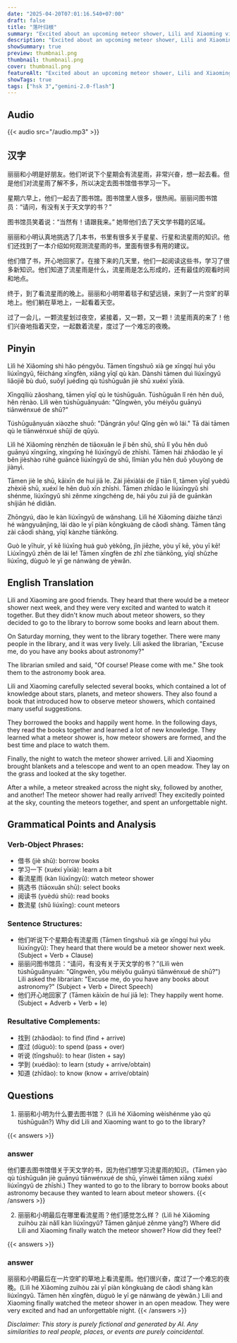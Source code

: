 ```yaml
---
date: "2025-04-20T07:01:16.540+07:00"
draft: false
title: "落叶归根"
summary: "Excited about an upcoming meteor shower, Lili and Xiaoming visit the library to learn more, and eventually have an unforgettable night watching it together."
description: "Excited about an upcoming meteor shower, Lili and Xiaoming visit the library to learn more, and eventually have an unforgettable night watching it together."
showSummary: true
preview: thumbnail.png
thumbnail: thumbnail.png
cover: thumbnail.png
featureAlt: "Excited about an upcoming meteor shower, Lili and Xiaoming visit the library to learn more, and eventually have an unforgettable night watching it together."
showTags: true
tags: ["hsk 3","gemini-2.0-flash"]
---
```


## Audio
{{< audio src="/audio.mp3" >}}

## 汉字

丽丽和小明是好朋友。他们听说下个星期会有流星雨，非常兴奋，想一起去看。但是他们对流星雨了解不多，所以决定去图书馆借书学习一下。

星期六早上，他们一起去了图书馆。图书馆里人很多，很热闹。丽丽问图书馆员：“请问，有没有关于天文学的书？”

图书馆员笑着说：“当然有！请跟我来。” 她带他们去了天文学书籍的区域。

丽丽和小明认真地挑选了几本书，书里有很多关于星星、行星和流星雨的知识。他们还找到了一本介绍如何观测流星雨的书，里面有很多有用的建议。

他们借了书，开心地回家了。在接下来的几天里，他们一起阅读这些书，学习了很多新知识。他们知道了流星雨是什么，流星雨是怎么形成的，还有最佳的观看时间和地点。

终于，到了看流星雨的晚上。丽丽和小明带着毯子和望远镜，来到了一片空旷的草地上。他们躺在草地上，一起看着天空。

过了一会儿，一颗流星划过夜空，紧接着，又一颗，又一颗！流星雨真的来了！他们兴奋地指着天空，一起数着流星，度过了一个难忘的夜晚。

## Pinyin

Lìlì hé Xiǎomíng shì hǎo péngyǒu. Tāmen tīngshuō xià ge xīngqí huì yǒu liúxīngyǔ, fēicháng xīngfèn, xiǎng yīqǐ qù kàn. Dànshì tāmen duì liúxīngyǔ liǎojiě bù duō, suǒyǐ juédìng qù túshūguǎn jiè shū xuéxí yīxià.

Xīngqíliù zǎoshang, tāmen yīqǐ qù le túshūguǎn. Túshūguǎn lǐ rén hěn duō, hěn rènào. Lìlì wèn túshūguǎnyuán: "Qǐngwèn, yǒu méiyǒu guānyú tiānwénxué de shū?"

Túshūguǎnyuán xiàozhe shuō: "Dāngrán yǒu! Qǐng gēn wǒ lái." Tā dài tāmen qù le tiānwénxué shūjí de qūyù.

Lìlì hé Xiǎomíng rènzhēn de tiāoxuǎn le jǐ běn shū, shū lǐ yǒu hěn duō guānyú xīngxīng, xíngxīng hé liúxīngyǔ de zhīshì. Tāmen hái zhǎodào le yī běn jièshào rúhé guāncè liúxīngyǔ de shū, lǐmiàn yǒu hěn duō yǒuyòng de jiànyì.

Tāmen jiè le shū, kāixīn de huí jiā le. Zài jiēxiàlái de jǐ tiān lǐ, tāmen yīqǐ yuèdú zhèxiē shū, xuéxí le hěn duō xīn zhīshì. Tāmen zhīdào le liúxīngyǔ shì shénme, liúxīngyǔ shì zěnme xíngchéng de, hái yǒu zuì jiā de guānkàn shíjiān hé dìdiǎn.

Zhōngyú, dào le kàn liúxīngyǔ de wǎnshang. Lìlì hé Xiǎomíng dàizhe tǎnzì hé wàngyuǎnjìng, lái dào le yī piàn kōngkuàng de cǎodì shàng. Tāmen tǎng zài cǎodì shàng, yīqǐ kànzhe tiānkōng.

Guò le yīhuìr, yī kē liúxīng huá guò yèkōng, jǐn jiēzhe, yòu yī kē, yòu yī kē! Liúxīngyǔ zhēn de lái le! Tāmen xīngfèn de zhǐ zhe tiānkōng, yīqǐ shǔzhe liúxīng, dùguò le yī ge nánwàng de yèwǎn.

## English Translation

Lili and Xiaoming are good friends. They heard that there would be a meteor shower next week, and they were very excited and wanted to watch it together. But they didn't know much about meteor showers, so they decided to go to the library to borrow some books and learn about them.

On Saturday morning, they went to the library together. There were many people in the library, and it was very lively. Lili asked the librarian, "Excuse me, do you have any books about astronomy?"

The librarian smiled and said, "Of course! Please come with me." She took them to the astronomy book area.

Lili and Xiaoming carefully selected several books, which contained a lot of knowledge about stars, planets, and meteor showers. They also found a book that introduced how to observe meteor showers, which contained many useful suggestions.

They borrowed the books and happily went home. In the following days, they read the books together and learned a lot of new knowledge. They learned what a meteor shower is, how meteor showers are formed, and the best time and place to watch them.

Finally, the night to watch the meteor shower arrived. Lili and Xiaoming brought blankets and a telescope and went to an open meadow. They lay on the grass and looked at the sky together.

After a while, a meteor streaked across the night sky, followed by another, and another! The meteor shower had really arrived! They excitedly pointed at the sky, counting the meteors together, and spent an unforgettable night.

## Grammatical Points and Analysis

### Verb-Object Phrases:

-   借书 (jiè shū): borrow books
-   学习一下 (xuéxí yīxià): learn a bit
-   看流星雨 (kàn liúxīngyǔ): watch meteor shower
-   挑选书 (tiāoxuǎn shū): select books
-   阅读书 (yuèdú shū): read books
-   数流星 (shǔ liúxīng): count meteors

### Sentence Structures:

-   他们听说下个星期会有流星雨 (Tāmen tīngshuō xià ge xīngqí huì yǒu liúxīngyǔ): They heard that there would be a meteor shower next week. (Subject + Verb + Clause)
-   丽丽问图书馆员：“请问，有没有关于天文学的书？”(Lìlì wèn túshūguǎnyuán: "Qǐngwèn, yǒu méiyǒu guānyú tiānwénxué de shū?") Lili asked the librarian: "Excuse me, do you have any books about astronomy?" (Subject + Verb + Direct Speech)
-   他们开心地回家了 (Tāmen kāixīn de huí jiā le): They happily went home. (Subject + Adverb + Verb + le)

### Resultative Complements:

-   找到 (zhǎodào): to find (find + arrive)
-   度过 (dùguò): to spend (pass + over)
-   听说 (tīngshuō): to hear (listen + say)
-   学到 (xuédào): to learn (study + arrive/obtain)
-   知道 (zhīdào): to know (know + arrive/obtain)
## Questions

1.  丽丽和小明为什么要去图书馆？
    (Lìlì hé Xiǎomíng wèishénme yào qù túshūguǎn?)
    Why did Lili and Xiaoming want to go to the library?

{{< answers >}}
### answer
他们要去图书馆借关于天文学的书，因为他们想学习流星雨的知识。(Tāmen yào qù túshūguǎn jiè guānyú tiānwénxué de shū, yīnwèi tāmen xiǎng xuéxí liúxīngyǔ de zhīshì.)
They wanted to go to the library to borrow books about astronomy because they wanted to learn about meteor showers.
{{< /answers >}}

2.  丽丽和小明最后在哪里看流星雨？他们感觉怎么样？
    (Lìlì hé Xiǎomíng zuìhòu zài nǎlǐ kàn liúxīngyǔ? Tāmen gǎnjué zěnme yàng?)
    Where did Lili and Xiaoming finally watch the meteor shower? How did they feel?

{{< answers >}}
### answer
丽丽和小明最后在一片空旷的草地上看流星雨。他们很兴奋，度过了一个难忘的夜晚。(Lìlì hé Xiǎomíng zuìhòu zài yī piàn kōngkuàng de cǎodì shàng kàn liúxīngyǔ. Tāmen hěn xīngfèn, dùguò le yī ge nánwàng de yèwǎn.)
Lili and Xiaoming finally watched the meteor shower in an open meadow. They were very excited and had an unforgettable night.
{{< /answers >}}


*Disclaimer: This story is purely fictional and generated by AI. Any similarities to real people, places, or events are purely coincidental.*